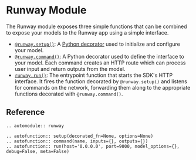 # Runway Module

The Runway module exposes three simple functions that can be combined to expose your models to the Runway app using a simple interface.

- [`@runway.setup()`](#runway.setup): A [Python decorator](https://www.thecodeship.com/patterns/guide-to-python-function-decorators/) used to initialize and configure your model.
- [`@runway.command()`](#runway.command): A Python <span class='definition'>decorator</span> used to define the <span class='italic'>interface to your model</span>. Each command creates an <span class='important'>HTTP route</span> which can process user input and return outputs from the model.
- [`runway.run()`](#runway.run): The entrypoint function that <span class='important'>starts</span> the SDK's HTTP interface. It fires the function decorated by `@runway.setup()` and listens for commands on the network, forwarding them along to the appropriate functions decorated with `@runway.command()`.

## Reference
<!--
Because the runway/__init__.py file defines its functions via assignment from runway/model.py, we have to use this autofunction trick to make sure the function signatures show up correctly.
See https://stackoverflow.com/questions/5365684/is-it-possible-to-override-sphinx-autodoc-for-specific-functions/5368194#5368194
-->
```eval_rst
.. automodule:: runway

.. autofunction:: setup(decorated_fn=None, options=None)
.. autofunction:: command(name, inputs={}, outputs={})
.. autofunction:: run(host='0.0.0.0', port=9000, model_options={}, debug=False, meta=False)
```